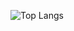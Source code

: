 <!--
![Anurag's GitHub stats](https://github-readme-stats.vercel.app/api?username=takamasa-satou&show_icons=true&theme=radical)
-->

![Top Langs](https://github-readme-stats.vercel.app/api/top-langs/?username=anuraghazra&theme=radical)
